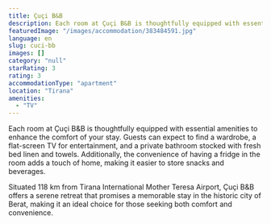 ```yaml
---
title: Çuçi B&B
description: Each room at Çuçi B&B is thoughtfully equipped with essential amenities to enhance the comfort of your stay. Guests can expect to find a wardrobe, a flat-screen
featuredImage: "/images/accommodation/383484591.jpg"
language: en
slug: cuci-bb
images: []
category: "null"
starRating: 3
rating: 3
accommodationType: "apartment"
location: "Tirana"
amenities:
  - "TV"
---
```


Each room at Çuçi B&B is thoughtfully equipped with essential amenities to enhance the comfort of your stay. Guests can expect to find a wardrobe, a flat-screen TV for entertainment, and a private bathroom stocked with fresh bed linen and towels. Additionally, the convenience of having a fridge in the room adds a touch of home, making it easier to store snacks and beverages.

Situated 118 km from Tirana International Mother Teresa Airport, Çuçi B&B offers a serene retreat that promises a memorable stay in the historic city of Berat, making it an ideal choice for those seeking both comfort and convenience.

